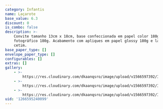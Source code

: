 ```yaml
---
category: Infantis
name: Laçarote
base_value: 6.3
discount: 0
is_combo: false
description: >-
    Convite tamanho 13cm x 18cm, base confeccionada em papel color 180g + glossy
    fotográfico 180g. Acabamento com apliques em papel glossy 180g e laço de
    cetim.
base_paper_type: []
envelope_paper_type: []
configurables: []
extras: []
gallery:
    - >-
        https://res.cloudinary.com/dkaanqsro/image/upload/v1566597392/Infantis/Convite_la%C3%A7arote_3_roicdo.jpg
    - >-
        https://res.cloudinary.com/dkaanqsro/image/upload/v1566597392/Infantis/Convite_la%C3%A7arote_1_dxohut.jpg
    - >-
        https://res.cloudinary.com/dkaanqsro/image/upload/v1566597392/Infantis/Convite_la%C3%A7arote_2_me0wsz.jpg
uid: '1266595240099'
---
```

